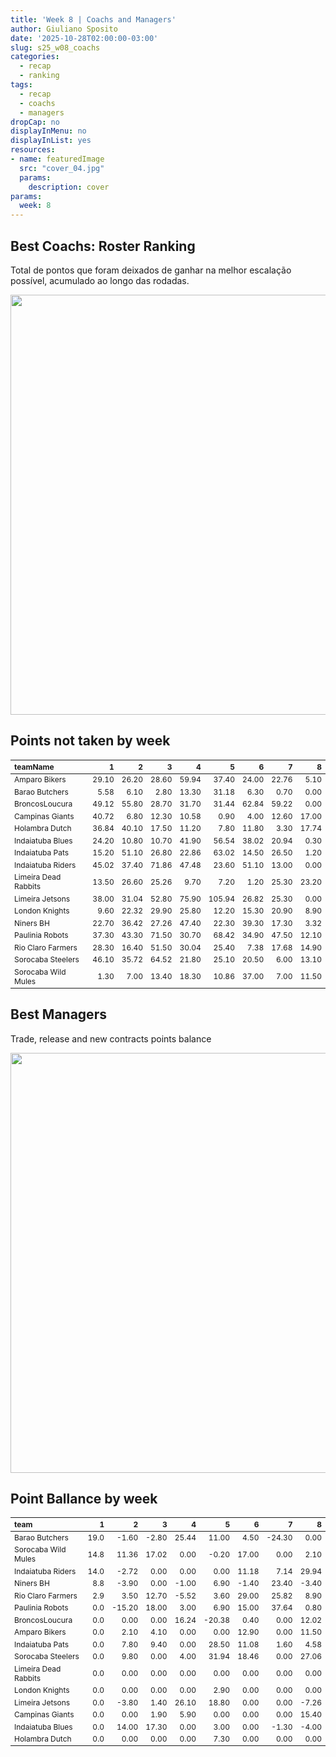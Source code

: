 ```yaml
---
title: 'Week 8 | Coachs and Managers'
author: Giuliano Sposito
date: '2025-10-28T02:00:00-03:00'
slug: s25_w08_coachs
categories:
  - recap
  - ranking
tags:
  - recap
  - coachs
  - managers
dropCap: no
displayInMenu: no
displayInList: yes
resources:
- name: featuredImage
  src: "cover_04.jpg"
  params:
    description: cover
params:
  week: 8
--- 
```

<script src="{{< blogdown/postref >}}index_files/kePrint/kePrint.js"></script>
<link href="{{< blogdown/postref >}}index_files/lightable/lightable.css" rel="stylesheet" />
<script src="{{< blogdown/postref >}}index_files/kePrint/kePrint.js"></script>
<link href="{{< blogdown/postref >}}index_files/lightable/lightable.css" rel="stylesheet" />

<!--more-->



## Best Coachs: Roster Ranking

Total de pontos que foram deixados de ganhar na melhor escalação possível, acumulado ao longo das rodadas.

<img src="{{< blogdown/postref >}}index_files/figure-html/bestCoachChart-1.png" width="672" />

## Points not taken by week

<table class="table" style="font-size: 12px; margin-left: auto; margin-right: auto;">
 <thead>
  <tr>
   <th style="text-align:left;"> teamName </th>
   <th style="text-align:right;"> 1 </th>
   <th style="text-align:right;"> 2 </th>
   <th style="text-align:right;"> 3 </th>
   <th style="text-align:right;"> 4 </th>
   <th style="text-align:right;"> 5 </th>
   <th style="text-align:right;"> 6 </th>
   <th style="text-align:right;"> 7 </th>
   <th style="text-align:right;"> 8 </th>
  </tr>
 </thead>
<tbody>
  <tr>
   <td style="text-align:left;"> Amparo Bikers </td>
   <td style="text-align:right;"> 29.10 </td>
   <td style="text-align:right;"> 26.20 </td>
   <td style="text-align:right;"> 28.60 </td>
   <td style="text-align:right;"> 59.94 </td>
   <td style="text-align:right;"> 37.40 </td>
   <td style="text-align:right;"> 24.00 </td>
   <td style="text-align:right;"> 22.76 </td>
   <td style="text-align:right;"> 5.10 </td>
  </tr>
  <tr>
   <td style="text-align:left;"> Barao Butchers </td>
   <td style="text-align:right;"> 5.58 </td>
   <td style="text-align:right;"> 6.10 </td>
   <td style="text-align:right;"> 2.80 </td>
   <td style="text-align:right;"> 13.30 </td>
   <td style="text-align:right;"> 31.18 </td>
   <td style="text-align:right;"> 6.30 </td>
   <td style="text-align:right;"> 0.70 </td>
   <td style="text-align:right;"> 0.00 </td>
  </tr>
  <tr>
   <td style="text-align:left;"> BroncosLoucura </td>
   <td style="text-align:right;"> 49.12 </td>
   <td style="text-align:right;"> 55.80 </td>
   <td style="text-align:right;"> 28.70 </td>
   <td style="text-align:right;"> 31.70 </td>
   <td style="text-align:right;"> 31.44 </td>
   <td style="text-align:right;"> 62.84 </td>
   <td style="text-align:right;"> 59.22 </td>
   <td style="text-align:right;"> 0.00 </td>
  </tr>
  <tr>
   <td style="text-align:left;"> Campinas Giants </td>
   <td style="text-align:right;"> 40.72 </td>
   <td style="text-align:right;"> 6.80 </td>
   <td style="text-align:right;"> 12.30 </td>
   <td style="text-align:right;"> 10.58 </td>
   <td style="text-align:right;"> 0.90 </td>
   <td style="text-align:right;"> 4.00 </td>
   <td style="text-align:right;"> 12.60 </td>
   <td style="text-align:right;"> 17.00 </td>
  </tr>
  <tr>
   <td style="text-align:left;"> Holambra Dutch </td>
   <td style="text-align:right;"> 36.84 </td>
   <td style="text-align:right;"> 40.10 </td>
   <td style="text-align:right;"> 17.50 </td>
   <td style="text-align:right;"> 11.20 </td>
   <td style="text-align:right;"> 7.80 </td>
   <td style="text-align:right;"> 11.80 </td>
   <td style="text-align:right;"> 3.30 </td>
   <td style="text-align:right;"> 17.74 </td>
  </tr>
  <tr>
   <td style="text-align:left;"> Indaiatuba Blues </td>
   <td style="text-align:right;"> 24.20 </td>
   <td style="text-align:right;"> 10.80 </td>
   <td style="text-align:right;"> 10.70 </td>
   <td style="text-align:right;"> 41.90 </td>
   <td style="text-align:right;"> 56.54 </td>
   <td style="text-align:right;"> 38.02 </td>
   <td style="text-align:right;"> 20.94 </td>
   <td style="text-align:right;"> 0.30 </td>
  </tr>
  <tr>
   <td style="text-align:left;"> Indaiatuba Pats </td>
   <td style="text-align:right;"> 15.20 </td>
   <td style="text-align:right;"> 51.10 </td>
   <td style="text-align:right;"> 26.80 </td>
   <td style="text-align:right;"> 22.86 </td>
   <td style="text-align:right;"> 63.02 </td>
   <td style="text-align:right;"> 14.50 </td>
   <td style="text-align:right;"> 26.50 </td>
   <td style="text-align:right;"> 1.20 </td>
  </tr>
  <tr>
   <td style="text-align:left;"> Indaiatuba Riders </td>
   <td style="text-align:right;"> 45.02 </td>
   <td style="text-align:right;"> 37.40 </td>
   <td style="text-align:right;"> 71.86 </td>
   <td style="text-align:right;"> 47.48 </td>
   <td style="text-align:right;"> 23.60 </td>
   <td style="text-align:right;"> 51.10 </td>
   <td style="text-align:right;"> 13.00 </td>
   <td style="text-align:right;"> 0.00 </td>
  </tr>
  <tr>
   <td style="text-align:left;"> Limeira Dead Rabbits </td>
   <td style="text-align:right;"> 13.50 </td>
   <td style="text-align:right;"> 26.60 </td>
   <td style="text-align:right;"> 25.26 </td>
   <td style="text-align:right;"> 9.70 </td>
   <td style="text-align:right;"> 7.20 </td>
   <td style="text-align:right;"> 1.20 </td>
   <td style="text-align:right;"> 25.30 </td>
   <td style="text-align:right;"> 23.20 </td>
  </tr>
  <tr>
   <td style="text-align:left;"> Limeira Jetsons </td>
   <td style="text-align:right;"> 38.00 </td>
   <td style="text-align:right;"> 31.04 </td>
   <td style="text-align:right;"> 52.80 </td>
   <td style="text-align:right;"> 75.90 </td>
   <td style="text-align:right;"> 105.94 </td>
   <td style="text-align:right;"> 26.82 </td>
   <td style="text-align:right;"> 25.30 </td>
   <td style="text-align:right;"> 0.00 </td>
  </tr>
  <tr>
   <td style="text-align:left;"> London Knights </td>
   <td style="text-align:right;"> 9.60 </td>
   <td style="text-align:right;"> 22.32 </td>
   <td style="text-align:right;"> 29.90 </td>
   <td style="text-align:right;"> 25.80 </td>
   <td style="text-align:right;"> 12.20 </td>
   <td style="text-align:right;"> 15.30 </td>
   <td style="text-align:right;"> 20.90 </td>
   <td style="text-align:right;"> 8.90 </td>
  </tr>
  <tr>
   <td style="text-align:left;"> Niners BH </td>
   <td style="text-align:right;"> 22.70 </td>
   <td style="text-align:right;"> 36.42 </td>
   <td style="text-align:right;"> 27.26 </td>
   <td style="text-align:right;"> 47.40 </td>
   <td style="text-align:right;"> 22.30 </td>
   <td style="text-align:right;"> 39.30 </td>
   <td style="text-align:right;"> 17.30 </td>
   <td style="text-align:right;"> 3.32 </td>
  </tr>
  <tr>
   <td style="text-align:left;"> Paulinia Robots </td>
   <td style="text-align:right;"> 37.30 </td>
   <td style="text-align:right;"> 43.30 </td>
   <td style="text-align:right;"> 71.50 </td>
   <td style="text-align:right;"> 30.70 </td>
   <td style="text-align:right;"> 68.42 </td>
   <td style="text-align:right;"> 34.90 </td>
   <td style="text-align:right;"> 47.50 </td>
   <td style="text-align:right;"> 12.10 </td>
  </tr>
  <tr>
   <td style="text-align:left;"> Rio Claro Farmers </td>
   <td style="text-align:right;"> 28.30 </td>
   <td style="text-align:right;"> 16.40 </td>
   <td style="text-align:right;"> 51.50 </td>
   <td style="text-align:right;"> 30.04 </td>
   <td style="text-align:right;"> 25.40 </td>
   <td style="text-align:right;"> 7.38 </td>
   <td style="text-align:right;"> 17.68 </td>
   <td style="text-align:right;"> 14.90 </td>
  </tr>
  <tr>
   <td style="text-align:left;"> Sorocaba Steelers </td>
   <td style="text-align:right;"> 46.10 </td>
   <td style="text-align:right;"> 35.72 </td>
   <td style="text-align:right;"> 64.52 </td>
   <td style="text-align:right;"> 21.80 </td>
   <td style="text-align:right;"> 25.10 </td>
   <td style="text-align:right;"> 20.50 </td>
   <td style="text-align:right;"> 6.00 </td>
   <td style="text-align:right;"> 13.10 </td>
  </tr>
  <tr>
   <td style="text-align:left;"> Sorocaba Wild Mules </td>
   <td style="text-align:right;"> 1.30 </td>
   <td style="text-align:right;"> 7.00 </td>
   <td style="text-align:right;"> 13.40 </td>
   <td style="text-align:right;"> 18.30 </td>
   <td style="text-align:right;"> 10.86 </td>
   <td style="text-align:right;"> 37.00 </td>
   <td style="text-align:right;"> 7.00 </td>
   <td style="text-align:right;"> 11.50 </td>
  </tr>
</tbody>
</table>

## Best Managers

Trade, release and new contracts points balance

<img src="{{< blogdown/postref >}}index_files/figure-html/bestManagerChart-1.png" width="672" />


## Point Ballance by week

<table class="table" style="font-size: 12px; margin-left: auto; margin-right: auto;">
 <thead>
  <tr>
   <th style="text-align:left;"> team </th>
   <th style="text-align:right;"> 1 </th>
   <th style="text-align:right;"> 2 </th>
   <th style="text-align:right;"> 3 </th>
   <th style="text-align:right;"> 4 </th>
   <th style="text-align:right;"> 5 </th>
   <th style="text-align:right;"> 6 </th>
   <th style="text-align:right;"> 7 </th>
   <th style="text-align:right;"> 8 </th>
  </tr>
 </thead>
<tbody>
  <tr>
   <td style="text-align:left;"> Barao Butchers </td>
   <td style="text-align:right;"> 19.0 </td>
   <td style="text-align:right;"> -1.60 </td>
   <td style="text-align:right;"> -2.80 </td>
   <td style="text-align:right;"> 25.44 </td>
   <td style="text-align:right;"> 11.00 </td>
   <td style="text-align:right;"> 4.50 </td>
   <td style="text-align:right;"> -24.30 </td>
   <td style="text-align:right;"> 0.00 </td>
  </tr>
  <tr>
   <td style="text-align:left;"> Sorocaba Wild Mules </td>
   <td style="text-align:right;"> 14.8 </td>
   <td style="text-align:right;"> 11.36 </td>
   <td style="text-align:right;"> 17.02 </td>
   <td style="text-align:right;"> 0.00 </td>
   <td style="text-align:right;"> -0.20 </td>
   <td style="text-align:right;"> 17.00 </td>
   <td style="text-align:right;"> 0.00 </td>
   <td style="text-align:right;"> 2.10 </td>
  </tr>
  <tr>
   <td style="text-align:left;"> Indaiatuba Riders </td>
   <td style="text-align:right;"> 14.0 </td>
   <td style="text-align:right;"> -2.72 </td>
   <td style="text-align:right;"> 0.00 </td>
   <td style="text-align:right;"> 0.00 </td>
   <td style="text-align:right;"> 0.00 </td>
   <td style="text-align:right;"> 11.18 </td>
   <td style="text-align:right;"> 7.14 </td>
   <td style="text-align:right;"> 29.94 </td>
  </tr>
  <tr>
   <td style="text-align:left;"> Niners BH </td>
   <td style="text-align:right;"> 8.8 </td>
   <td style="text-align:right;"> -3.90 </td>
   <td style="text-align:right;"> 0.00 </td>
   <td style="text-align:right;"> -1.00 </td>
   <td style="text-align:right;"> 6.90 </td>
   <td style="text-align:right;"> -1.40 </td>
   <td style="text-align:right;"> 23.40 </td>
   <td style="text-align:right;"> -3.40 </td>
  </tr>
  <tr>
   <td style="text-align:left;"> Rio Claro Farmers </td>
   <td style="text-align:right;"> 2.9 </td>
   <td style="text-align:right;"> 3.50 </td>
   <td style="text-align:right;"> 12.70 </td>
   <td style="text-align:right;"> -5.52 </td>
   <td style="text-align:right;"> 3.60 </td>
   <td style="text-align:right;"> 29.00 </td>
   <td style="text-align:right;"> 25.82 </td>
   <td style="text-align:right;"> 8.90 </td>
  </tr>
  <tr>
   <td style="text-align:left;"> Paulinia Robots </td>
   <td style="text-align:right;"> 0.0 </td>
   <td style="text-align:right;"> -15.20 </td>
   <td style="text-align:right;"> 18.00 </td>
   <td style="text-align:right;"> 3.00 </td>
   <td style="text-align:right;"> 6.90 </td>
   <td style="text-align:right;"> 15.00 </td>
   <td style="text-align:right;"> 37.64 </td>
   <td style="text-align:right;"> 0.80 </td>
  </tr>
  <tr>
   <td style="text-align:left;"> BroncosLoucura </td>
   <td style="text-align:right;"> 0.0 </td>
   <td style="text-align:right;"> 0.00 </td>
   <td style="text-align:right;"> 0.00 </td>
   <td style="text-align:right;"> 16.24 </td>
   <td style="text-align:right;"> -20.38 </td>
   <td style="text-align:right;"> 0.40 </td>
   <td style="text-align:right;"> 0.00 </td>
   <td style="text-align:right;"> 12.02 </td>
  </tr>
  <tr>
   <td style="text-align:left;"> Amparo Bikers </td>
   <td style="text-align:right;"> 0.0 </td>
   <td style="text-align:right;"> 2.10 </td>
   <td style="text-align:right;"> 4.10 </td>
   <td style="text-align:right;"> 0.00 </td>
   <td style="text-align:right;"> 0.00 </td>
   <td style="text-align:right;"> 12.90 </td>
   <td style="text-align:right;"> 0.00 </td>
   <td style="text-align:right;"> 11.50 </td>
  </tr>
  <tr>
   <td style="text-align:left;"> Indaiatuba Pats </td>
   <td style="text-align:right;"> 0.0 </td>
   <td style="text-align:right;"> 7.80 </td>
   <td style="text-align:right;"> 9.40 </td>
   <td style="text-align:right;"> 0.00 </td>
   <td style="text-align:right;"> 28.50 </td>
   <td style="text-align:right;"> 11.08 </td>
   <td style="text-align:right;"> 1.60 </td>
   <td style="text-align:right;"> 4.58 </td>
  </tr>
  <tr>
   <td style="text-align:left;"> Sorocaba Steelers </td>
   <td style="text-align:right;"> 0.0 </td>
   <td style="text-align:right;"> 9.80 </td>
   <td style="text-align:right;"> 0.00 </td>
   <td style="text-align:right;"> 4.00 </td>
   <td style="text-align:right;"> 31.94 </td>
   <td style="text-align:right;"> 18.46 </td>
   <td style="text-align:right;"> 0.00 </td>
   <td style="text-align:right;"> 27.06 </td>
  </tr>
  <tr>
   <td style="text-align:left;"> Limeira Dead Rabbits </td>
   <td style="text-align:right;"> 0.0 </td>
   <td style="text-align:right;"> 0.00 </td>
   <td style="text-align:right;"> 0.00 </td>
   <td style="text-align:right;"> 0.00 </td>
   <td style="text-align:right;"> 0.00 </td>
   <td style="text-align:right;"> 0.00 </td>
   <td style="text-align:right;"> 0.00 </td>
   <td style="text-align:right;"> 0.00 </td>
  </tr>
  <tr>
   <td style="text-align:left;"> London Knights </td>
   <td style="text-align:right;"> 0.0 </td>
   <td style="text-align:right;"> 0.00 </td>
   <td style="text-align:right;"> 0.00 </td>
   <td style="text-align:right;"> 0.00 </td>
   <td style="text-align:right;"> 2.90 </td>
   <td style="text-align:right;"> 0.00 </td>
   <td style="text-align:right;"> 0.00 </td>
   <td style="text-align:right;"> 0.00 </td>
  </tr>
  <tr>
   <td style="text-align:left;"> Limeira Jetsons </td>
   <td style="text-align:right;"> 0.0 </td>
   <td style="text-align:right;"> -3.80 </td>
   <td style="text-align:right;"> 1.40 </td>
   <td style="text-align:right;"> 26.10 </td>
   <td style="text-align:right;"> 18.80 </td>
   <td style="text-align:right;"> 0.00 </td>
   <td style="text-align:right;"> 0.00 </td>
   <td style="text-align:right;"> -7.26 </td>
  </tr>
  <tr>
   <td style="text-align:left;"> Campinas Giants </td>
   <td style="text-align:right;"> 0.0 </td>
   <td style="text-align:right;"> 0.00 </td>
   <td style="text-align:right;"> 1.90 </td>
   <td style="text-align:right;"> 5.90 </td>
   <td style="text-align:right;"> 0.00 </td>
   <td style="text-align:right;"> 0.00 </td>
   <td style="text-align:right;"> 0.00 </td>
   <td style="text-align:right;"> 15.40 </td>
  </tr>
  <tr>
   <td style="text-align:left;"> Indaiatuba Blues </td>
   <td style="text-align:right;"> 0.0 </td>
   <td style="text-align:right;"> 14.00 </td>
   <td style="text-align:right;"> 17.30 </td>
   <td style="text-align:right;"> 0.00 </td>
   <td style="text-align:right;"> 3.00 </td>
   <td style="text-align:right;"> 0.00 </td>
   <td style="text-align:right;"> -1.30 </td>
   <td style="text-align:right;"> -4.00 </td>
  </tr>
  <tr>
   <td style="text-align:left;"> Holambra Dutch </td>
   <td style="text-align:right;"> 0.0 </td>
   <td style="text-align:right;"> 0.00 </td>
   <td style="text-align:right;"> 0.00 </td>
   <td style="text-align:right;"> 0.00 </td>
   <td style="text-align:right;"> 7.30 </td>
   <td style="text-align:right;"> 0.00 </td>
   <td style="text-align:right;"> 0.00 </td>
   <td style="text-align:right;"> 0.00 </td>
  </tr>
</tbody>
</table>
